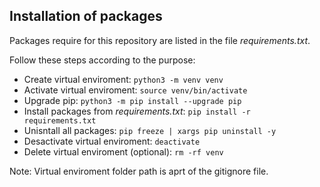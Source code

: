 ## Installation of packages
Packages require for this repository are listed in the file *requirements.txt*.

Follow these steps according to the purpose:
- Create virtual enviroment: `python3 -m venv venv`
- Activate virtual enviroment: `source venv/bin/activate`
- Upgrade pip: `python3 -m pip install --upgrade pip`
- Install packages from *requirements.txt*: `pip install -r requirements.txt`
- Unisntall all packages: `pip freeze | xargs pip uninstall -y`
- Desactivate virtual enviroment: `deactivate`
- Delete virtual enviroment (optional): `rm -rf venv`

Note: Virtual enviroment folder path is aprt of the gitignore file.